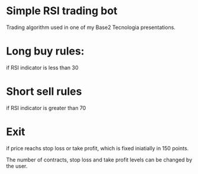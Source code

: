 # Simple RSI trading bot

Trading algorithm used in one of my Base2 Tecnologia presentations.

# Long buy rules:
  if RSI indicator is less than 30
  
# Short sell rules
  if RSI indicator is greater than 70
  
# Exit
  if price reachs stop loss or take profit, which is fixed iniatially in 150 points.
  
The number of contracts, stop loss and take profit levels can be changed by the user.




